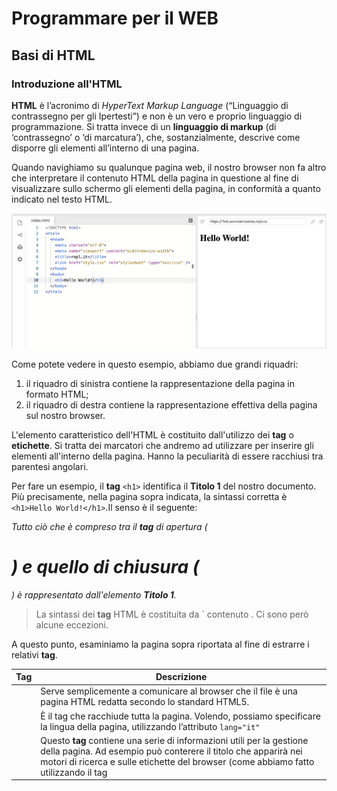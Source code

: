 # Programmare per il WEB

## Basi di HTML

### Introduzione all'HTML

**HTML** è l’acronimo di *HyperText Markup Language* (“Linguaggio di contrassegno per gli Ipertesti”) e non è un vero e proprio linguaggio di programmazione. Si tratta invece di un **linguaggio di markup** (di ‘contrassegno’ o ‘di marcatura’), che, sostanzialmente, descrive come disporre gli elementi all’interno di una pagina.

Quando navighiamo su qualunque pagina web, il nostro browser non fa altro che interpretare il contenuto HTML della pagina in questione al fine di visualizzare sullo schermo gli elementi della pagina, in conformità a quanto indicato nel testo HTML.

![](./static/html-1.png)

Come potete vedere in questo esempio, abbiamo due grandi riquadri:

1. il riquadro di sinistra contiene la rappresentazione della pagina in formato HTML;
2. il riquadro di destra contiene la rappresentazione effettiva della pagina sul nostro browser.

L'elemento caratteristico dell'HTML è costituito dall'utilizzo dei **tag** o **etichette**. Si tratta dei marcatori che andremo ad utilizzare per inserire gli elementi all'interno della pagina. Hanno la peculiarità di essere racchiusi tra parentesi angolari.

Per fare un esempio, il **tag** `<h1>` identifica il **Titolo 1** del nostro documento. Più precisamente, nella pagina sopra indicata, la sintassi corretta è `<h1>Hello World!</h1>`.Il senso è il seguente:

*Tutto ciò che è compreso tra il **tag** di apertura (<h1>) e quello di chiusura (</h1>) è rappresentato dall'elemento **Titolo 1**.* 

> La sintassi dei **tag** HTML è costituita da `<tag> contenuto </tag>. Ci sono però alcune eccezioni.

A questo punto, esaminiamo la pagina sopra riportata al fine di estrarre i relativi **tag**.

| Tag             | Descrizione                                                  |
| --------------- | ------------------------------------------------------------ |
| <!DOCTYPE html> | Serve semplicemente a comunicare al browser che il file è una pagina HTML redatta secondo lo standard HTML5. |
| <html>          | È il tag che racchiude tutta la pagina. Volendo, possiamo specificare la lingua della pagina, utilizzando l’attributo `lang="it"` |
| <head>          | Questo **tag** contiene una serie di informazioni utili per la gestione della pagina. Ad esempio può conterere il titolo che apparirà nei motori di ricerca e sulle etichette del browser (come abbiamo fatto utilizzando il tag <title> ). Solitamente in questa sezione si inseriscono le regole di stile e, a seconda dei casi, anche gli script di *javascript* |

Utilizzando i comuni browser è possibile sempre verificare il codice sorgente HTML di qualsiasi pagina web. Ad esempio, con **chrome** è sufficiente cliccare su un punto qualsiasi della pagina con il tasto destro e selezionare l'opzione: **ispeziona**.

Tra l'altro, nel momento in cui si utilizzano gli strumenti per sviluppatori di Chrome è anche possibile modificare in tempo reale l'aspetto della pagina.

![](./static/html-2.png)

Per fare ciò, è sufficiente accedere agli strumenti per sviluppatori, cliccare nel riquadro di sinistra sulla sintassi HTML della pagina e modificare il contenuto dei singoli elementi della pagina. 

### Elementi e TAG

Abbiamo, quindi, visto che in una pagina HTML tutti gli elementi sono rappresentati da **tag**. Queste etichette hanno la funzione di descrivere il tipo di elemento che poi sarà rappresentato nel browser. Tuttavia, sarebbe scorretto assegnare ai **tag** un ruolo meramente grafico o estetico. La principale funzione del **tag** è a livello semantico. Assegnare il **tag** <h1> invece del tag <h2> non ha, infatti, esclusivamente un risvolto grafico (che potrebbe essere modificato con il CSS), ma anche e, soprattutto, la funzione di specificare che si tratta di un **Titolo 1** piuttosto che di un **Titolo 2**.

Abbiamo già detto che, generalmente, la sintassi di un elemento HTML è la seguente: `<tag> contenuto </tag>`. In questo caso si parla di elementi **contenitori**. Il contenuto è delimitato, infatti, da:

- un **tag** di apertura (es. <h1>)
- un **tag** di chiusura (es. </h1>)

Tutto ciò che è compreso tra il **tag** di apertura e quello di chiusura è, infatti, il **contenuto** dell'elemento (es. il contenuto del **Titolo 1**, del **Titolo 2**, del semplice **paragrafo** e così via)

Torniamo all'esempio di prima che riproponiamo qui di seguito.

![](./static/html-1.png)

Possiamo notare che il nostro **Titolo 1** (*Hello World*) è, a sua volta, racchiuso da un elemento `<body> </body>` e, a sua volta, da un elemento `<html></html>`. Questo perché l'HTML è, sostanzialmente, come un grande **albero** dove i rami sono degli elementi **contenitori** e le estremità sono composte da **elementi non contenitori** come testi, immagini o caselle di input.

### Attributi

Gli **attributi** forniscono ulteriori informazioni sul contenuto di un elemento HTML. 

Sono inseriti all'interno del **tag** di apertura e sono composti da:

- un **nome**;
- il simbolo uguale;
- un **valore** (tra virgolette);

Ad esempio:

```html
<p id="first-paragraph">
    Questo è un paragrafo
</p>
```

Qui abbiamo utilizzato l'attributo `id` che viene impiegato per assegnare un **riferimento univoco** ad un elemento della pagina. Molto utile ove sia necessario manipolare la pagina con istruzioni *Javascript* o tramite un foglio di stile CSS.

Vediamo quali sono i principali **attributi**

| Attributo | Descrizione                                                  |
| --------- | ------------------------------------------------------------ |
| `id`      | Riferimento univoco di un elemento HTML                      |
| `class`   | Può contenere una o più classi CSS                           |
| `style`   | Può contenere una o più istruzioni di stile                  |
| `name`    | Utilizzato all'interno degli elementi di un **form**. Servirà per associare un riferimento ai dati inseriti dall'utente, allo scopo di consentirne l'elaborazione da parte di un server. |



### Alcuni tipi di Elementi

| Tag                              | Descrizione                                                  |
| -------------------------------- | ------------------------------------------------------------ |
| da <h1> a <h6>                   | Sono i Titoli (ovviamente da Titolo 1 a Titolo 6)            |
| <p>                              | SI tratta del **paragrafo**. Al termine di ogni **paragrafo** si va a capo. Attenzione! Se inserisco due frasi all'interno di un elemento **paragrafo**, non andrò a capo neanche se digiterò il tasto INVIO. Per forzare l'interruzione di riga all'interno di un **paragrafo** si utilizza il **tag** `<br />` (*breakline*) |
| <b> o più correttamente <strong> | Si tratta del **grassetto** (*bold*) che rappresenta una cd. *strong emphasis* |
| <em>                             | Si tratta del **corsivo** (anche se più correttamente si riferisce non tanto allo stile, quando a concetti che vanno **enfatizzati**) |
| <ul> e <ol>                      | Si tratta, rispettivamente, della **lista non ordinata** e della lista **ordinata** |
| <li>                             | Si tratta del singolo elemento di una **lista ordinata** o di una **lista non ordinata** |

Proviamo a scrivere una pagina di esempio in cui ci presentiamo, utilizzando combinazioni di questi elementi.

<img src="./static/html-3.png" style="zoom:80%;" />

Commentiamo il codice sopra indicato:

- l'elemento <h1> </h1> racchiude il **Titolo 1** che non è stato modificato;
- l'elemento <p></p> racchiude del testo in cui abbiamo indicato alcune parole in **grassetto** (tag `<b> </b>`) ed altre in *corsivo* (tag `<em> </em>`);
- l'ulteriore elemento `<p></p>` racchiude del testo e un elenco puntato (`<ul> </ul>`) con tre elementi (`<li> </li>);
- infine abbiamo un ultimo elemento `<p></p>`.

A questo punto non resta che fare un po' di pratica!

### I commenti

I **commenti** in HTML, come in altri linguaggi (come poi vedremo), permettono di aggiungere alla pagina una serie di annotazioni che non incidono sulla sua visualizzazione. Hanno le seguenti funzioni: 

- Scrivere annotazioni generiche;
- Rendere inattive porzioni di codiceper effettuare dei test;
- Segnalare la chiusura di blocchi di codice per evitare confusione (specialmente in presenza di strutture molto annidate);

Il commento si inserisce utilizzando la seguente sintassi:

`<!-- COMMENTO -->`

![](./static/html-4.png)

### Le Tabelle

In HTML una **tabella** è delimitata dai **tag** `<table> </table>` ed ha la seguente composizione:

| Tag         | Descrizione                                                  |
| ----------- | ------------------------------------------------------------ |
| `<table>`   | Delimita l'intera tabella                                    |
| `<caption>` | Possiamo definirla come il titolo della tabella.             |
| `<tr>`      | Delimita una riga di una tabella                             |
| `<td>`      | Delimita una colonna di una tabella e contiene effettivamente i dati |
| `<th>`      | Delimita l'intestazione della tabella                        |

Riproduciamo quanto abbiamo scritto sopra.

![](./static/html-5.png)

Noterete l'utilizzo di alcuni **tag** come:

- `<code></code>` che si utilizza per identificare semanticamente porzioni di codice;
- `&lt` e `&gt` che rientrano nelle cd. **entità HTML**. Si utilizzano per rappresentare dei simbolli che potrebbero essere letti dal browser come delle entità HTML vere e proprie, quando, invece vogliamo solo inserirle come puro testo.

### I link

Elemento centrale del **web**, la possibilità di collegare pagine diverse (ma anche elementi diversi di una stessa pagina) è resa possibile dall'utilizzo del **tag** `<a> </a>`. La sintassi del **link** è la seguente:

- **tag** di apertura - `<a>`
- **attributo** `href` che contiene l'indirizzo della risorsa verso cui effettuare il collegamento;
- **attributo** `_target` (eventuale), si utilizza per far aprire una pagina diversa del browser (mediante il valore `_blank`)
- **contenuto** del link (ossia l'elemento su cui materialmente effettuare il *click*)
- **tag** di chiusura - `</a>`

Vediamo un semplice esempio.

![](./static/html-6.png)

### I Form

Per concludere la nostra breve panoramica sul linguaggio HTML, parliamo dei form che rappresentano l'elemento **principale** per raccogliere i dati dell'utente.

#### Come funzionano i form? (metodo classico)

1. L'utente inserisce i dati all'interno del form;
2. Ogni elemento del form ha un suo attributo speciale chiamato `name`. Es. ci potrebbe essere una casella di testo (`<input type="text"/>`) dove l'utente dovrà inserire il suo nome. Probabilmente l'attributo `name` di quell'elemento sarà proprio `nome`. Nel momento in cui l'utente inserirà il valore es. *Roberto*, verrà creata una associazione tra quel particolare attributo `name` e quel particolare valore *Roberto*;
3. Nel momento in cui si cliccherà sul pulsante *Invia*, i dati relativi a quel form verranno inviati al *server* che, nel nostro caso di esempio, verrà a conoscenza che quel determinato attributo `name` ha come valore *Roberto*;
4. il server processerà le informazioni utilizzando un linguaggio di programmazione *server-side* (come PHP, Python, Node.js ecc.) ed effettuerà le operazioni desiderate (es. registrerà l'utente all'interno del database);
5. Verrà alla fine inviata una risposta al *browser* (es. un messaggio che informa l'utente che l'operazione è andata a buon fine, una nuova pagina, ecc.)

#### La struttura di base dei form

Tutti gli elementi che costituiscono un **form** sono delimitati generalmente da un elemento di tipo `<form> </form>`.

Tra gli **attributi** principali del **form** si indicano:

| Attributo | Descrizione                                                  |
| --------- | ------------------------------------------------------------ |
| `method`  | Può avere come valore `GET` o `POST`. Solitamente si utilizza `POST` quando devono essere inviati dati complessi (es. file) o rilevanti (es. dati personali come email e/o password) |
| `action`  | Il suo valore è l'indirizzo della pagina cui dovranno essere inviati i dati. Es. la pagina `/register` per registrare un nuovo utente. |

#### Alcuni degli elementi principali dei form

| Elemento                                                     | Descrizione                                                  |
| ------------------------------------------------------------ | ------------------------------------------------------------ |
| `<input type="text" name="cognome" />`                       | Il classico campo per inserire del testo (in questo caso verrà creata una associazione tra il valore che verrà inserito e il `name` identificato come `cognome`) |
| `<textarea name="messaggio" cols="20" rows="4">Inserisci il tuo messaggio</textarea>` | L'elemento `<textarea>` viene utilizzato per inserire del testo composto da più righe. Qui verrà creata una associazione tra il `name` identificato come `messaggio` e il valore del nostro messaggio. |
| `<input type="submit" value="invia" />`                      | Si tratta dell'elemento utilizzato per inviare i dati inseriti al server. Solitamente è rappresentato da un bottone. |

Predisponiamo un semplice esempio:

![](./static/html-7.png)

Come possiamo notare, l'aspetto estetico del nostro **form** è tutt'altro che invitante, ma sul punto interverremo successivamente con il **CSS**.

Vediamo ora altri elementi utili per la creazione di **form**.

| Elemento                                                     | Descrizione                                                  |
| ------------------------------------------------------------ | ------------------------------------------------------------ |
| `<input type="radio" name="consenso-marketing" value="SI" />` <br />`<input type="radio" name="consenso-marketing" value="NO" />` | SI tratta del **radio button** ossia di un elemento che pone di fronte all'utente due o più opzioni da scegliere.<br />In questo caso stiamo simulando una richiesta di consenso per la ricezione di comunicazioni commerciali che può avere due valori possibili: *SI* o *NO*. Notiamo come l'attributo `name` sia però lo stesso nei due elementi `input`. |
| `<input type="checkbox" name="consenso-marketing" value="yes" />` | Questa è, invece, la **checkbox**. In questo caso, però, se l'utente seleziona la **checkbox**, il valore sarà quello dell'attributo `value` qualora i dati siano inviati al server. |
| `<select name="comunicazioni"><option value="mail">Email</option><option value="SMS">SMS</option></select>` | Si tratta del menu a tendina, in cui, l'utente potrà scegliere una delle opzioni proposte. Verrà creata una associazione tra il `name` (in questo caso *comunicazioni*) e il `value` della opzione prescelta. |

Strutturiamo ora un determinato *form* per la registrazione ad una newsletter.

![](./static/html-8.png)

Come vedete, abbiamo utilizzato:

- un campo testuale (per ottenere la mail dell'utente);
- una checkbox per assicurare la presa visione dell'informativa privacy (in relazione alla quale abbiamo predisposto un *hyperlink* al testo completo);
- un bottone **radio** per far esprimere all'utente in modo chiaro e trasparente la propria scelta in merito alla ricezione delle comunicazioni commerciali.



## Introduzione al CSS

Il **CSS** (fogli di stile a cascata o *Cascade Stylesheets*) è un linguaggio usato per definire la formattazione di documenti HTML (ma anche XHTML e XML) e, quindi, per conferire maggiore attrattività, ad esempio, alle nostre pagine web.. Le regole per comporre il CSS sono contenute in un insieme di direttive (Recommendations) emanate a partire dal 1996 dal W3C.

L'introduzione del CSS consente una gestione ordinata delle pagine WEB, in quanto nei file `.html` viene definio il contenuto della pagina dal punto di vista semantico e strutturale, nei file `.css`, invece vengono definite tutte le **regole di stile** che incidono sulle modalità di visualizzazione di una pagina. 

### Che cosa sono le regole di stile?

Il **CSS** opera associando delle **regole di stile** agli elementi HTML. Queste regole specificano come i singoli elementi della pagina devono essere visualizzati.

La struttura di una **regola di stile** consiste di:

- un **selettore** che identifica l'elemento o gli elementi ai quali deve essere applicata quella nuova **regola**;
- una **dichiarazione** che definisce lo stile da applicare agli elementi cui si riferisce il **selettore**;

Vediamo un esempio.

```css
/* questa regola ha come selettore il tag <p> 
significa che si applicherà a tutti i paragrafi della pagina
la dichiarazione è `color:red;`  e comporterà l'applicazione del colore rosso al testo di tutti i paragrafi della pagina */
p {
  color: red;
}
```

Altro esempio:

```css
/* questa regola ha come selettore il tag <h1> 
significa che si applicherà a tutti i Titoli 1 della pagina
la dichiarazione è `color:yellow;`  e comporterà l'applicazione del colore giallo al testo di tutti i Titoli 1 della pagina */
h1 {
  color: yellow;
}
```

Mettiamo in pratica su **repl**.




## Introduzione a JAVASCRIPT